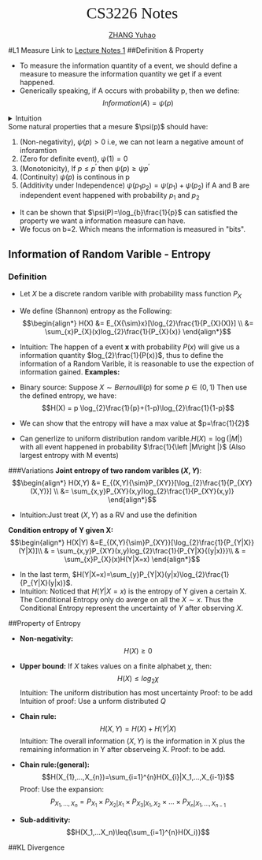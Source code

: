 <center><font face="font" size=6>CS3226 Notes</font></center>
</br>
<center><a href="yzhanglp.com" title="personal website">ZHANG Yuhao</a></center>

#L1 Measure
Link to [Lecture Notes 1](../materials/01-Measures.pdf)
##Definition & Property
- To measure the information quantity of a event, we should define a measure to measure the information quantity we get if a event happened.
- Generically speaking, if A occurs with probability p, then we define:
  $$Information(A)=\psi(p)$$

<details> <summary>Intuition</summary>
 The intuition that we use <b>p</b> to measure the Information is can be understand as the happen of A change a random event A to a determinstic result. Thus the information quantity should be related with <b>p</b> 
 </details>
Some natural properties that a mesure $\psi(p)$ should have:  

1. (Non-negativity), $\psi(p)>0$ i.e, we can not learn a negative amount of inforamtion
2. (Zero for definite event), $\psi(1)=0$
3. (Monotonicity), If $p\leq{p^{'}}$ then $\psi(p)\ge{\psi{p^{'}}}$
4. (Continuity) $\psi(p)$ is continous in p
5. (Additivity under Independence) $\psi(p_{1}p_{2}) = \psi(p_1)+\psi(p_2)$ if A and B are independent event happened with probability $p_1$ and $p_2$

 - It can be shown that $\psi(P)=\log_{b}\frac{1}{p}$ can satisfied the property we want a information measure can have.
 - We focus on b=2. Which means the information is measured in "bits".
  
 ## Information of Random Varible - Entropy
 ### Definition
 - Let $X$ be a discrete random varible with probability mass function $P_X$
 - We define (Shannon) entropy as the Following:
  $$\begin{align*}
 H(X) &= E_{X{\sim}x}[\log_{2}\frac{1}{P_{X}(X)}] \\
 &= \sum_{x}P_{X}(x)log_{2}\frac{1}{P_{X}(x)}
\end{align*}$$
- Intuition: The happen of a event **x** with probability $P(x)$ will give us a information quantity $log_{2}\frac{1}{P(x)}$, thus to define the information of a Random Varible, it is reasonable to use the expection of information gained.
**Examples:**
- Binary source:
 Suppose $X\sim{Bernoulli(p)}$ for some $p\in{(0,1)}$
 Then use the defined entropy, we have:
 $$H(X) = p \log_{2}\frac{1}{p}+(1-p)\log_{2}\frac{1}{1-p}$$

 - We can show that the entropy will have a max value at $p=\frac{1}{2}$
 - Can generlize to uniform distribution random varible.$H(X) = \log{(\left |M\right |)}$ with all event happened in probability $\frac{1}{\left |M\right |}$ (Also largest entropy with M events)
  
###Variations
**Joint entropy of two random varibles $(X,Y)$**: 
    $$\begin{align*}
 H(X,Y) &= E_{(X,Y){\sim}P_{XY}}[\log_{2}\frac{1}{P_{XY}(X,Y)}] \\
 &= \sum_{x,y}P_{XY}(x,y)log_{2}\frac{1}{P_{XY}(x,y)}
 \end{align*}$$
- Intuition:Just treat $(X,Y)$ as a RV and use the definition

**Condition entropy of Y given X:**
  $$\begin{align*} H(X|Y) &=E_{(X,Y){\sim}P_{XY}}[\log_{2}\frac{1}{P_{Y|X}}(Y|X)]\\
  & = \sum_{x,y}P_{XY}(x,y)log_{2}\frac{1}{P_{Y|X}{(y|x)}}\\
  & = \sum_{x}P_{X}(x)H(Y|X=x)
  \end{align*}$$

- In the last term, $H(Y|X=x)=\sum_{y}P_{Y|X}(y|x)\log_{2}\frac{1}{P_{Y|X}(y|x)}$.
- Intuition: Noticed that $H(Y|X=x)$ is the entropy of Y given a certain X. The Conditional Entropy only do averge on all the $X\sim{x}$. Thus the Conditional Entropy represent the uncertainty of $Y$ after observing $X$. 

##Property of Entropy
- **Non-negativity:** $$H(X)\ge{0}$$

- **Upper bound:** If $X$ takes values on a finite alphabet $\chi$, then:
  $$H(X)\leq{log_2{\chi}}$$
  Intuition: The uniform distribution has most uncertainty
  Proof: to be add
  Intuition of proof: Use a unform distributed $Q$

- **Chain rule:**
  $$H(X,Y)=H(X)+H(Y|X)$$
  Intuition: The overall information $(X,Y)$ is the information in X plus the remaining information in Y after observeing X.
Proof: to be add.

- **Chain rule:(general):**
$$H(X_{1},...,X_{n})=\sum_{i=1}^{n}H(X_{i}|X_1,...,X_{i-1})$$
Proof: Use the expansion: $$P_{X_1,...,X_n} = P_{X_1}\times{P_{X_2|X_1}}\times{P_{X_3|X_1,X_2}}\times...\times{P_{X_{n}|X_1,...,X_{n-1}}}$$
- **Sub-additivity:**
$$H(X_1,...X_n)\leq{\sum_{i=1}^{n}H(X_i)}$$

##KL Divergence